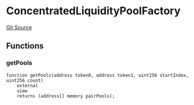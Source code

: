 # ConcentratedLiquidityPoolFactory
[Git Source](https://github.com/zeta-chain/protocol-contracts/blob/211e1d1303ec9b17c54dd015449852d1d240bf4f/contracts/evm/tools/interfaces/TridentConcentratedLiquidityPoolFactory.sol)


## Functions
### getPools


```solidity
function getPools(address token0, address token1, uint256 startIndex, uint256 count)
    external
    view
    returns (address[] memory pairPools);
```

